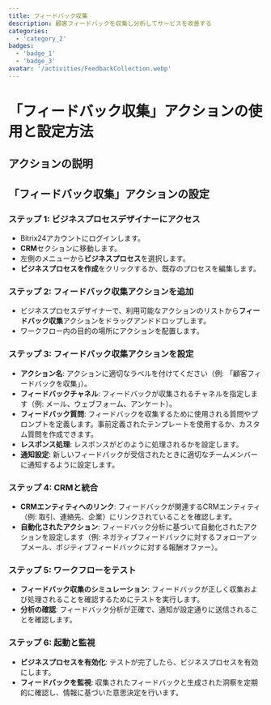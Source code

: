 ```yaml
---
title: フィードバック収集
description: 顧客フィードバックを収集し分析してサービスを改善する
categories: 
  - 'category_2'
badges: 
  - 'badge_1'
  - 'badge_3'
avatar: '/activities/FeedbackCollection.webp'
---
```


# 「フィードバック収集」アクションの使用と設定方法

## アクションの説明

## **「フィードバック収集」アクションの設定**

### ステップ 1: ビジネスプロセスデザイナーにアクセス
- Bitrix24アカウントにログインします。
- **CRM**セクションに移動します。
- 左側のメニューから**ビジネスプロセス**を選択します。
- **ビジネスプロセスを作成**をクリックするか、既存のプロセスを編集します。

### ステップ 2: フィードバック収集アクションを追加
- ビジネスプロセスデザイナーで、利用可能なアクションのリストから**フィードバック収集**アクションをドラッグアンドドロップします。
- ワークフロー内の目的の場所にアクションを配置します。

### ステップ 3: フィードバック収集アクションを設定
- **アクション名**: アクションに適切なラベルを付けてください（例: 「顧客フィードバックを収集」）。
- **フィードバックチャネル**: フィードバックが収集されるチャネルを指定します（例: メール、ウェブフォーム、アンケート）。
- **フィードバック質問**: フィードバックを収集するために使用される質問やプロンプトを定義します。事前定義されたテンプレートを使用するか、カスタム質問を作成できます。
- **レスポンス処理**: レスポンスがどのように処理されるかを設定します。
- **通知設定**: 新しいフィードバックが受信されたときに適切なチームメンバーに通知するように設定します。

### ステップ 4: CRMと統合
- **CRMエンティティへのリンク**: フィードバックが関連するCRMエンティティ（例: 取引、連絡先、企業）にリンクされていることを確認します。
- **自動化されたアクション**: フィードバック分析に基づいて自動化されたアクションを設定します（例: ネガティブフィードバックに対するフォローアップメール、ポジティブフィードバックに対する報酬オファー）。

### ステップ 5: ワークフローをテスト
- **フィードバック収集のシミュレーション**: フィードバックが正しく収集および処理されることを確認するためにテストを実行します。
- **分析の確認**: フィードバック分析が正確で、通知が設定通りに送信されることを確認します。

### ステップ 6: 起動と監視
- **ビジネスプロセスを有効化**: テストが完了したら、ビジネスプロセスを有効にします。
- **フィードバックを監視**: 収集されたフィードバックと生成された洞察を定期的に確認し、情報に基づいた意思決定を行います。